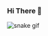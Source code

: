 ### Hi There 👋

![snake gif](https://github.com/SergioSemprebom/SergioSemprebom/blob/output/github-contribution-grid-snake.gif)

<!--
**SergiSemprebom** is a ✨ _special_ ✨ repository because its `README.md` (this file)  appears on your GitHub profile.
